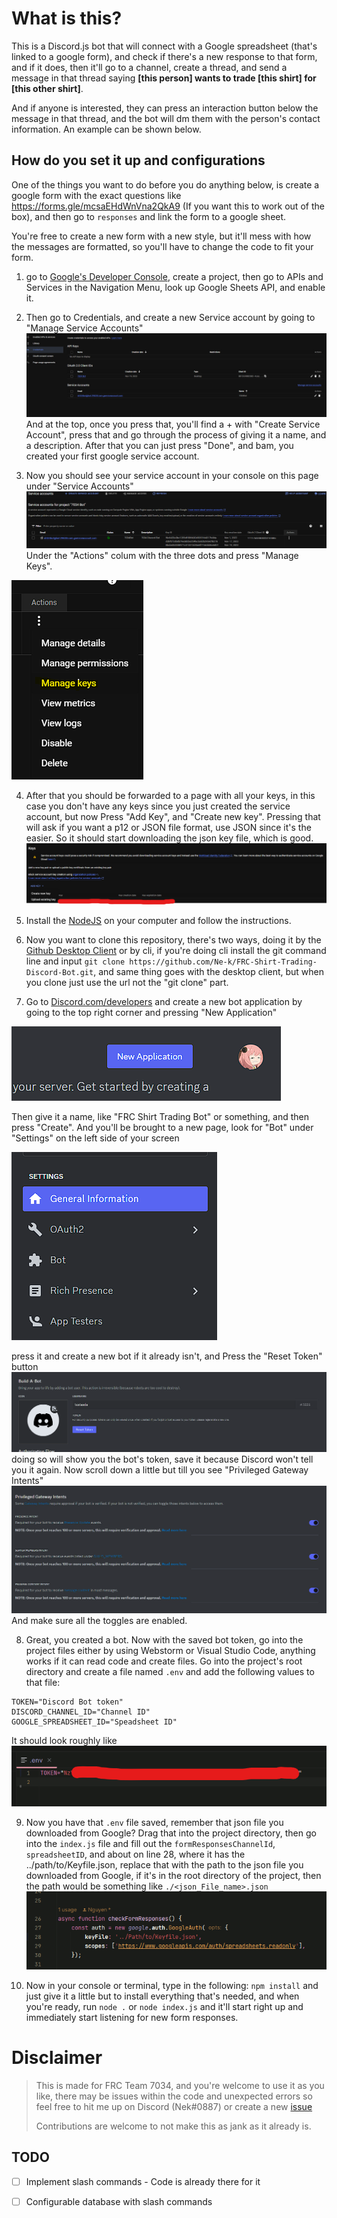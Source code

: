 # What is this? 
This is a Discord.js bot that will connect with a Google spreadsheet (that's linked to a google form), and check if there's a new response to that form, and if it does, then it'll go to a channel, create a thread, and send a message in that thread saying **[this person] wants to trade [this shirt] for [this other shirt]**. 

And if anyone is interested, they can press an interaction button below the message in that thread, and the bot will dm them with the person's contact information. An example can be shown below. 

## How do you set it up and configurations
One of the things you want to do before you do anything below, is create a google form with the exact questions like https://forms.gle/mcsaEHdWnVna2QkA9 (If you want this to work out of the box), and then go to `responses` and link the form to a google sheet. 

You're free to create a new form with a new style, but it'll mess with how the messages are formatted, so you'll have to change the code to fit your form.  
1. go to [Google's Developer Console](https://console.cloud.google.com/), create a project, then go to APIs and Services in the Navigation Menu, look up Google Sheets API, and enable it. 
2. Then go to Credentials, and create a new Service account by going to "Manage Service Accounts" ![img.png](assets/img.png) And at the top, once you press that, you'll find a + with "Create Service Account", press that and go through the process of giving it a name, and a description. After that you can just press "Done", and bam, you created your first google service account. 

3. Now you should see your service account in your console on this page under "Service Accounts" ![img_1.png](assets/img_1.png) Under the "Actions" colum with the three dots and press "Manage Keys". 

![img_2.png](assets/img_2.png)

4. After that you should be forwarded to a page with all your keys, in this case you don't have any keys since you just created the service account, but now Press "Add Key", and "Create new key". Pressing that will ask if you want a p12 or JSON file format, use JSON since it's the easier. So it should start downloading the json key file, which is good. ![img_3.png](assets/img_3.png)

5. Install the [NodeJS](https://nodejs.org/en) on your computer and follow the instructions. 

6. Now you want to clone this repository, there's two ways, doing it by the [Github Desktop Client](https://desktop.githib.com) or by cli, if you're doing cli install the git command line and input `git clone https://github.com/Ne-k/FRC-Shirt-Trading-Discord-Bot.git`, and same thing goes with the desktop client, but when you clone just use the url not the "git clone" part. 

7. Go to [Discord.com/developers](https://discord.com/developers) and create a new bot application by going to the top right corner and pressing "New Application"

![img.png](assets/img23.png) 

Then give it a name, like "FRC Shirt Trading Bot" or something, and then press "Create". And you'll be brought to a new page, 
look for "Bot" under "Settings" on the left side of your screen 

![img_1.png](assets/img_1553.png) 

press it and create a new bot if it already isn't, and Press the "Reset Token" button ![img_2.png](assets/img_2342.png) doing so will show you the bot's token, save it because Discord won't tell you it again. Now scroll down a little but till you see "Privileged Gateway Intents"
![img_3.png](assets/img_3111.png) And make sure all the toggles are enabled. 

8. Great, you created a bot. Now with the saved bot token, go into the project files either by using Webstorm or Visual Studio Code, anything works if it can read code and create files. Go into the project's root directory and create a file named `.env` and add the following values to that file: 
```.dotenv
TOKEN="Discord Bot token"
DISCORD_CHANNEL_ID="Channel ID"
GOOGLE_SPREADSHEET_ID="Speadsheet ID"
```
It should look roughly like ![img_5.png](assets/img_5.png)

9. Now you have that `.env` file saved, remember that json file you downloaded from Google? Drag that into the project directory, then go into the `index.js` file and fill out the `formResponsesChannelId`, `spreadsheetID`, and about on line 28, where it has the ../path/to/Keyfile.json, replace that with the path to the json file you downloaded from Google, if it's in the root directory of the project, then the path would be something like `./<json_File_name>.json`![img_6.png](assets/img_6.png) 

10. Now in your console or terminal, type in the following: 
`npm install` and just give it a little but to install everything that's needed, and when you're ready, run `node .` or `node index.js` and it'll start right up and immediately start listening for new form responses. 

# Disclaimer 
> This is made for FRC Team 7034, and you're welcome to use it as you like, there may be issues within the code and unexpected errors so feel free to hit me up on Discord (Nek#0887) or create a new [issue](https://github.com/Ne-k/FRC-Shirt-Trading-Discord-Bot/issues)
>
> Contributions are welcome to not make this as jank as it already is. 


## TODO
- [ ] Implement slash commands - Code is already there for it
- [ ] Configurable database with slash commands

